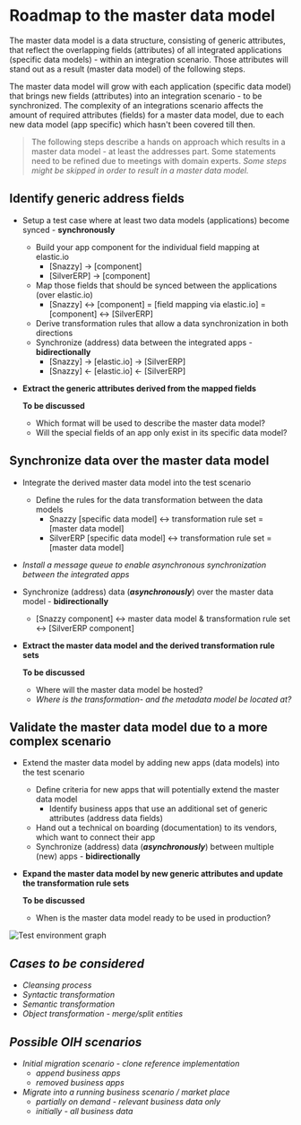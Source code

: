 # Roadmap to the master data model
The master data model is a data structure, consisting of generic attributes, that reflect the overlapping fields (attributes) of all integrated applications (specific data models) - within an integration scenario. Those attributes will stand out as a result (master data model) of the following steps.

The master data model will grow with each application (specific data model) that brings new fields (attributes) into an integration scenario - to be synchronized. The complexity of an integrations scenario affects the amount of required attributes (fields) for a master data model, due to each new data model (app specific) which hasn't been covered till then.

> The following steps describe a hands on approach which results in a master data model - at least the addresses part. Some statements need to be refined due to meetings with domain experts. _Some steps might be skipped in order to result in a master data model._

## Identify generic address fields
* Setup a test case where at least two data models (applications) become synced - **synchronously**
  * Build your app component for the individual field mapping at elastic.io
    * [Snazzy] -> [component]
    * [SilverERP] -> [component]
  * Map those fields that should be synced between the applications (over elastic.io)
    * [Snazzy] <-> [component] = [field mapping via elastic.io] = [component] <-> [SilverERP]
  * Derive transformation rules that allow a data synchronization in both directions
  * Synchronize (address) data between the integrated apps - **bidirectionally**
    * [Snazzy] -> [elastic.io] -> [SilverERP]
    * [Snazzy] <- [elastic.io] <- [SilverERP]
* **Extract the generic attributes derived from the mapped fields**

  **To be discussed**
  * Which format will be used to describe the master data model?
  * Will the special fields of an app only exist in its specific data model?

## Synchronize data over the master data model
* Integrate the derived master data model into the test scenario
  * Define the rules for the data transformation between the data models
    * Snazzy [specific data model] <-> transformation rule set = [master data model]
    * SilverERP [specific data model] <-> transformation rule set = [master data model]
* _Install a message queue to enable asynchronous synchronization between the integrated apps_    
* Synchronize (address) data (***asynchronously***) over the master data model - **bidirectionally**
  * [Snazzy component] <-> master data model & transformation rule set <-> [SilverERP component]
* **Extract the master data model and the derived transformation rule sets**

  **To be discussed**
  * Where will the master data model be hosted?
  * _Where is the transformation- and the metadata model be located at?_

## Validate the master data model due to a more complex scenario
* Extend the master data model by adding new apps (data models) into the test scenario
  * Define criteria for new apps that will potentially extend the master data model
    * Identify business apps that use an additional set of generic attributes (address data fields)
  * Hand out a technical on boarding (documentation) to its vendors, which want to connect their app
  * Synchronize (address) data (***asynchronously***) between multiple (new) apps - **bidirectionally**
* **Expand the master data model by new generic attributes and update the transformation rule sets**

  **To be discussed**
  * When is the master data model ready to be used in production?

![Test environment graph](https://github.com/openintegrationhub/architecture/blob/fbaa08302287b4558a5811bbdc9e23d1d4b0ff07/images/SystemScopeV1.1.png)

## _Cases to be considered_
* _Cleansing process_
* _Syntactic transformation_
* _Semantic transformation_
* _Object transformation - merge/split entities_

## _Possible OIH scenarios_
* _Initial migration scenario - clone reference implementation_
  * _append business apps_
  * _removed business apps_
* _Migrate into a running business scenario / market place_
  * _partially on demand - relevant business data only_
  * _initially - all business data_

